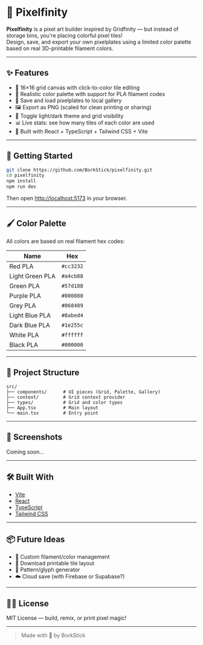 # 🧱 Pixelfinity

**Pixelfinity** is a pixel art builder inspired by Gridfinity — but instead of storage bins, you're placing colorful pixel tiles!  
Design, save, and export your own pixelplates using a limited color palette based on real 3D-printable filament colors.

---

## ✨ Features

- 🎨 16×16 grid canvas with click-to-color tile editing  
- 🧱 Realistic color palette with support for PLA filament codes  
- 💾 Save and load pixelplates to local gallery  
- 🖼 Export as PNG (scaled for clean printing or sharing)  
- 🌙 Toggle light/dark theme and grid visibility  
- 📊 Live stats: see how many tiles of each color are used  
- 🧠 Built with React + TypeScript + Tailwind CSS + Vite

---

## 🚀 Getting Started

```bash
git clone https://github.com/BorkStick/pixelfinity.git
cd pixelfinity
npm install
npm run dev
```

Then open [http://localhost:5173](http://localhost:5173) in your browser.

---

## 🖌 Color Palette

All colors are based on real filament hex codes:

| Name             | Hex       |
|------------------|-----------|
| Red PLA          | `#cc3232` |
| Light Green PLA  | `#a4cb88` |
| Green PLA        | `#57d188` |
| Purple PLA       | `#800080` |
| Grey PLA         | `#868489` |
| Light Blue PLA   | `#8abed4` |
| Dark Blue PLA    | `#1e255c` |
| White PLA        | `#ffffff` |
| Black PLA        | `#000000` |

---

## 📁 Project Structure

```
src/
├── components/      # UI pieces (Grid, Palette, Gallery)
├── context/         # Grid context provider
├── types/           # Grid and color types
├── App.tsx          # Main layout
└── main.tsx         # Entry point
```

---

## 📸 Screenshots

Coming soon...

---

## 🛠 Built With

- [Vite](https://vitejs.dev/)
- [React](https://react.dev/)
- [TypeScript](https://www.typescriptlang.org/)
- [Tailwind CSS](https://tailwindcss.com/)

---

## 📦 Future Ideas

- 🔧 Custom filament/color management  
- 🧩 Download printable tile layout  
- 🌈 Pattern/glyph generator  
- ☁️ Cloud save (with Firebase or Supabase?)

---

## 🧙‍♂️ License

MIT License — build, remix, or print pixel magic!

---

> Made with 🧱 by BorkStick